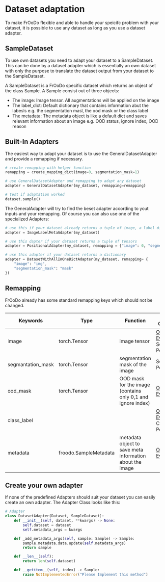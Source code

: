 # Dataset adaptation

To make FrOoDo flexible and able to handle your speicifc problem with your dataset, it is possible to use any dataset as long as you use a dataset adapter. 

## SampleDataset
To use own datasets you need to adapt your dataset to a SampleDataset. This can be done by a dataset adapter which is essentially an own dataset with only the purpose to translate the dataset output from your dataset to the SampleDataset.

A SampleDataset is a FrOoDo specific dataset which returns an object of the class Sample. A Sample consist out of three objects: 

- The image: Image tensor. All augmentations will be applied on the image
- The label_dict: Default dictionary that contains information abut the labesls e.g. the segmentation masl, the ood mask or the class label
- The metadata: The metadata object is like a default dict and saves relevant information about an image e.g. OOD status, ignore index, OOD reason



## Built-In Adapters

The easiest way to adapt your dataset is to use the GeneralDatasetAdapter and provide a remapping if necessary.

```python
# create remapping with helper function
remapping = create_mapping_dict(image=0, segmentation_mask=1)

# use GeneralDatasetAdapter and remapping to adapt any dataset
adapter = GeneralDatasetAdapter(my_dataset, remapping=remapping)

# test if adaptation worked
dataset.sample()
```

The GeneralAdapter will try to find the beset adapter according to yout inputs and your remapping. Of course you can also use one of the specialized Adapters:

```python
# use this if your dataset already returns a tuple of image, a label dictionary and optionally metadata
adapter = ImageLabelMetaAdapter(my_dataset)

# use this dapter if your dataset returns a tuple of tensors
adapter = PositionalAdapter(my_dataset, remapping = {"image": 0, "segmentation_mask": 1})

# use this adapter if your dataset returns a dictionary
adapter = DatasetWithAllInOneDictAdapter(my_dataset, remapping= {
    "image": "img",
    "segmentation_mask": "mask"
})
```

## Remapping

FrOoDo already has some standard remapping keys which should not be changed.

Keywords |  Type | Function | Usage in Component
 -- | -- | -- | --
image | torch.Tensor | image tensor | [OOD Evaluation](../froodo/experiment/components/interfaces/ood_strategy_component.py), Segmentation Performance
segmantation_mask | torch.Tensor  |segmentation mask of the image | Segmentation Performance
ood_mask | torch.Tensor  |OOD mask for the image (contains only 0,1 and ignore index) |  [OOD Evaluation](../froodo/experiment/components/interfaces/ood_strategy_component.py)
class_label |  | |  [OOD Evaluation](../froodo/experiment/components/interfaces/ood_strategy_component.py), Classification Performance
metadata | froodo.SampleMetadata | metadata object to save meta information about the image | [OOD Evaluation](../froodo/experiment/components/interfaces/ood_strategy_component.py)


## Create your own adapter

If none of the predefined Adapters should suit your dataset you can easily create an own adapter. The Adapter Class looks like this:


```python
# Adapter
class DatasetAdapter(Dataset, SampleDataset):
    def __init__(self, dataset, **kwargs) -> None:
        self.dataset = dataset
        self.metadata_args = kwargs

    def _add_metadata_args(self, sample: Sample) -> Sample:
        sample.metadata.data.update(self.metadata_args)
        return sample

    def __len__(self):
        return len(self.dataset)

    def __getitem__(self, index) -> Sample:
        raise NotImplementedError("Please Implement this method")
```